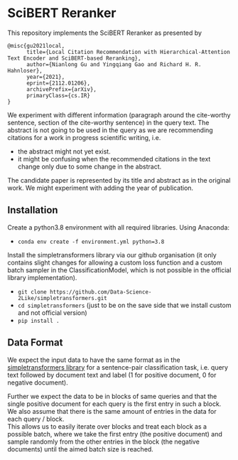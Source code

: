 # SciBERT Reranker
This repository implements the SciBERT Reranker as presented by
```
@misc{gu2021local,
      title={Local Citation Recommendation with Hierarchical-Attention Text Encoder and SciBERT-based Reranking}, 
      author={Nianlong Gu and Yingqiang Gao and Richard H. R. Hahnloser},
      year={2021},
      eprint={2112.01206},
      archivePrefix={arXiv},
      primaryClass={cs.IR}
}
```
We experiment with different information (paragraph around the cite-worthy sentence, section of the cite-worthy sentence) in the query text.
The abstract is not going to be used in the query as we are recommending citations for a work in progress scientific writing, i.e.
- the abstract might not yet exist.
- it might be confusing when the recommended citations in the text change only due to some change in the abstract.

The candidate paper is represented by its title and abstract as in the original work. We might experiment with adding the year of publication.

## Installation
Create a python3.8 environment with all required libraries. Using Anaconda:
- `conda env create -f environment.yml python=3.8`

Install the simpletransformers library via our github organisation (it only contains slight changes for allowing
a custom loss function and a custom batch sampler in the ClassificationModel, which is not possible in the official library implementation).
- `git clone https://github.com/Data-Science-2Like/simpletransformers.git`  
- `cd simpletransformers` (just to be on the save side that we install custom and not official version)
- `pip install .`

## Data Format
We expect the input data to have the same format as in the [simpletransformers library](https://simpletransformers.ai/docs/sentence-pair-classification/) for a sentence-pair classification task,
i.e. query text followed by document text and label (1 for positive document, 0 for negative document).

Further we expect the data to be in blocks of same queries and that the single positive document for each query is the first entry in such a block.
We also assume that there is the same amount of entries in the data for each query / block.  
This allows us to easily iterate over blocks and treat each block as a possible batch, where we take the first entry (the positive document)
and sample randomly from the other entries in the block (the negative documents) until the aimed batch size is reached.
